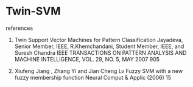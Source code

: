 # Twin-SVM
references
1) 	Twin Support Vector Machines for Pattern Classification
	Jayadeva, Senior Member, IEEE, R.Khemchandani, Student Member, IEEE, and Suresh Chandra
	IEEE TRANSACTIONS ON PATTERN ANALYSIS AND MACHINE INTELLIGENCE,
	VOL. 29, NO. 5, MAY 2007 905

2) 	Xiufeng Jiang , Zhang Yi and Jian Cheng Lv
	Fuzzy SVM with a new fuzzy membership function
	Neural Comput & Applic (2006) 15
